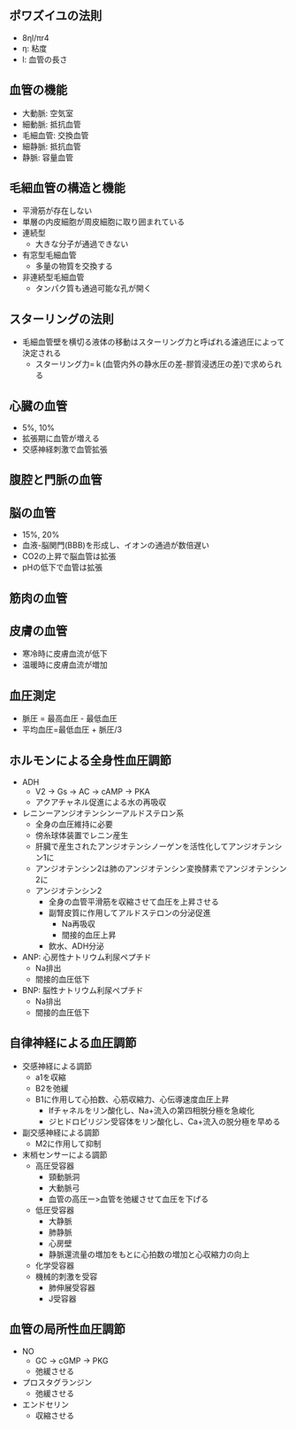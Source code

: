 ## ポワズイユの法則
- 8ηl/πr4
- η: 粘度
- l: 血管の長さ
## 血管の機能
- 大動脈: 空気室
- 細動脈: 抵抗血管
- 毛細血管: 交換血管
- 細静脈: 抵抗血管
- 静脈: 容量血管
## 毛細血管の構造と機能
- 平滑筋が存在しない
- 単層の内皮細胞が周皮細胞に取り囲まれている
- 連続型
	- 大きな分子が通過できない
- 有窓型毛細血管
	- 多量の物質を交換する
- 非連続型毛細血管
	- タンパク質も通過可能な孔が開く
## スターリングの法則
- 毛細血管壁を横切る液体の移動はスターリング力と呼ばれる濾過圧によって決定される
	- スターリング力=ｋ(血管内外の静水圧の差-膠質浸透圧の差)で求められる
## 心臓の血管
- 5%, 10%
- 拡張期に血管が増える
- 交感神経刺激で血管拡張
## 腹腔と門脈の血管
## 脳の血管
- 15%, 20%
- 血液-脳関門(BBB)を形成し、イオンの通過が数倍遅い
- CO2の上昇で脳血管は拡張
- pHの低下で血管は拡張
## 筋肉の血管
## 皮膚の血管
- 寒冷時に皮膚血流が低下
- 温暖時に皮膚血流が増加
## 血圧測定
- 脈圧 = 最高血圧 - 最低血圧
- 平均血圧=最低血圧 + 脈圧/3
## ホルモンによる全身性血圧調節
- ADH
	- V2 -> Gs -> AC -> cAMP -> PKA
	- アクアチャネル促進による水の再吸収
- レニンーアンジオテンシンーアルドステロン系
	- 全身の血圧維持に必要
	- 傍糸球体装置でレニン産生
	- 肝臓で産生されたアンジオテンシノーゲンを活性化してアンジオテンシン1に
	- アンジオテンシン2は肺のアンジオテンシン変換酵素でアンジオテンシン2に
	- アンジオテンシン2
		- 全身の血管平滑筋を収縮させて血圧を上昇させる
		- 副腎皮質に作用してアルドステロンの分泌促進
			- Na再吸収
			- 間接的血圧上昇
		- 飲水、ADH分泌
- ANP: 心房性ナトリウム利尿ペプチド
	- Na排出
	- 間接的血圧低下
- BNP: 脳性ナトリウム利尿ペプチド
	- Na排出
	- 間接的血圧低下
## 自律神経による血圧調節
- 交感神経による調節
	- a1を収縮
	- B2を弛緩
	- B1に作用して心拍数、心筋収縮力、心伝導速度血圧上昇
		- Ifチャネルをリン酸化し、Na+流入の第四相脱分極を急峻化
		- ジヒドロピリジン受容体をリン酸化し、Ca+流入の脱分極を早める
- 副交感神経による調節
	- M2に作用して抑制
- 末梢センサーによる調節
	- 高圧受容器
		- 頸動脈洞
		- 大動脈弓
		- 血管の高圧ー>血管を弛緩させて血圧を下げる
	- 低圧受容器
		- 大静脈
		- 肺静脈
		- 心房壁
		- 静脈還流量の増加をもとに心拍数の増加と心収縮力の向上
	- 化学受容器
	- 機械的刺激を受容
		- 肺伸展受容器
		- J受容器
## 血管の局所性血圧調節
- NO
	- GC -> cGMP -> PKG
	- 弛緩させる
- プロスタグランジン
	- 弛緩させる
- エンドセリン
	- 収縮させる